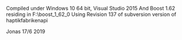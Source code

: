 Compiled under Windows 10 64 bit,
Visual Studio 2015
And Boost 1.62 residing in F:\boost_1_62_0
Using
Revision 137 of subversion version of haptikfabrikenapi

Jonas 17/6 2019

